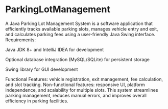 # ParkingLotManagement
A Java Parking Lot Management System is a software application that efficiently tracks available parking slots, manages vehicle entry and exit, and calculates parking fees using a user-friendly Java Swing interface.
Requirements:

Java JDK 8+ and IntelliJ IDEA for development

Optional database integration (MySQL/SQLite) for persistent storage

Swing library for GUI development

Functional Features: vehicle registration, exit management, fee calculation, and slot tracking. Non-functional features: responsive UI, platform independence, and scalability for multiple slots. This system streamlines parking management, reduces manual errors, and improves overall efficiency in parking facilities.
